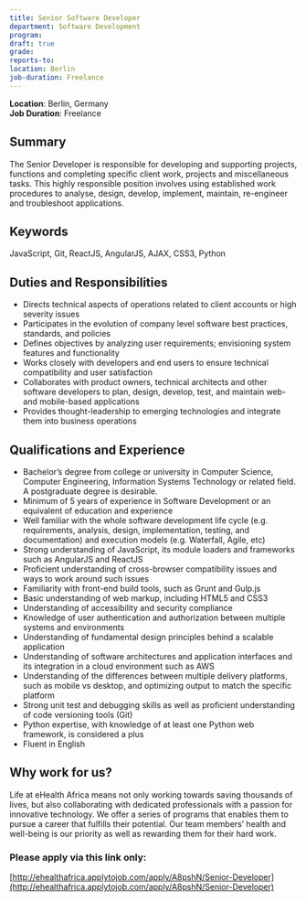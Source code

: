 ```yaml
---
title: Senior Software Developer
department: Software Development 
program:
draft: true 
grade:
reports-to:
location: Berlin
job-duration: Freelance
---
```


**Location**: Berlin, Germany  
**Job Duration**: Freelance  
   
## Summary
The Senior Developer is responsible for developing and supporting projects, functions and completing specific client work, projects and miscellaneous tasks. This highly responsible position involves using established work procedures to analyse, design, develop, implement, maintain, re-engineer and troubleshoot applications.

## Keywords
JavaScript, Git, ReactJS, AngularJS, AJAX, CSS3, Python

## Duties and Responsibilities

* Directs technical aspects of operations related to client accounts or high severity issues 
* Participates in the evolution of company level software best practices, standards, and policies 
* Defines objectives by analyzing user requirements; envisioning system features and functionality 
* Works closely with developers and end users to ensure technical compatibility and user satisfaction
* Collaborates with product owners, technical architects and other software developers to plan, design, develop, test, and maintain web- and mobile-based applications 
* Provides thought-leadership to emerging technologies and integrate them into business operations

## Qualifications and Experience

* Bachelor’s degree from college or university in Computer Science, Computer Engineering, Information Systems Technology or related field. A postgraduate degree is desirable.
* Minimum of 5 years of experience in Software Development or an equivalent of education and experience
* Well familiar with the whole software development life cycle (e.g. requirements, analysis, design, implementation, testing, and documentation) and execution models (e.g. Waterfall, Agile, etc)
* Strong understanding of JavaScript, its module loaders and frameworks such as AngularJS and ReactJS
* Proficient understanding of cross-browser compatibility issues and ways to work around such issues
* Familiarity with front-end build tools, such as Grunt and Gulp.js
* Basic understanding of web markup, including HTML5 and CSS3
* Understanding of accessibility and security compliance 
* Knowledge of user authentication and authorization between multiple systems and environments
* Understanding of fundamental design principles behind a scalable application
* Understanding of software architectures and application interfaces and its integration in a cloud environment such as AWS
* Understanding of the differences between multiple delivery platforms, such as mobile vs desktop, and optimizing output to match the specific platform
* Strong unit test and debugging skills as well as proficient understanding of code versioning tools (Git)
* Python expertise, with knowledge of at least one Python web framework, is considered a plus
* Fluent in English

## Why work for us?
Life at eHealth Africa means not only working towards saving thousands of lives, but also collaborating with dedicated professionals with a passion for innovative technology. We offer a series of programs that enables them to pursue a career that fulfills their potential. Our team members’ health and well-being is our priority as well as rewarding them for their hard work.

### Please apply via this link only:
[http://ehealthafrica.applytojob.com/apply/A8pshN/Senior-Developer](http://ehealthafrica.applytojob.com/apply/A8pshN/Senior-Developer)